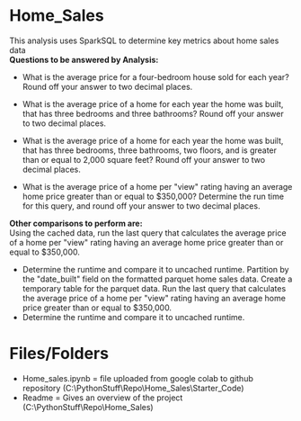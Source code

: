 # Home_Sales
This analysis uses SparkSQL to determine key metrics about home sales data    
**Questions to be answered by Analysis:**  
- What is the average price for a four-bedroom house sold for each year? Round off your answer to two decimal places.

- What is the average price of a home for each year the home was built, that has three bedrooms and three bathrooms? Round off your answer to two decimal places.

- What is the average price of a home for each year the home was built, that has three bedrooms, three bathrooms, two floors, and is greater than or equal to 2,000 square feet? Round off your answer to two decimal places.

- What is the average price of a home per "view" rating having an average home price greater than or equal to $350,000? Determine the run time for this query, and round off your answer to two decimal places. 

**Other comparisons to perform are:**  
Using the cached data, run the last query that calculates the average price of a home per "view" rating having an average home price greater than or equal to $350,000.  
- Determine the runtime and compare it to uncached runtime.
Partition by the "date_built" field on the formatted parquet home sales data.
Create a temporary table for the parquet data.
Run the last query that calculates the average price of a home per "view" rating having an average home price greater than or equal to $350,000.  
-  Determine the runtime and compare it to uncached runtime.
# Files/Folders
- Home_sales.ipynb = file uploaded from google colab to github repository (C:\PythonStuff\Repo\Home_Sales\Starter_Code)
- Readme = Gives an overview of the project  
(C:\PythonStuff\Repo\Home_Sales)